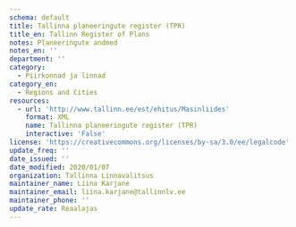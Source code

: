 ```yaml
---
schema: default
title: Tallinna planeeringute register (TPR)
title_en: Tallinn Register of Plans
notes: Planeeringute andmed
notes_en: ''
department: ''
category:
  - Piirkonnad ja linnad
category_en:
  - Regions and Cities
resources:
  - url: 'http://www.tallinn.ee/est/ehitus/Masinliides'
    format: XML
    name: Tallinna planeeringute register (TPR)
    interactive: 'False'
license: 'https://creativecommons.org/licenses/by-sa/3.0/ee/legalcode'
update_freq: ''
date_issued: ''
date_modified: 2020/01/07
organization: Tallinna Linnavalitsus
maintainer_name: Liina Karjane
maintainer_email: liina.karjane@tallinnlv.ee
maintainer_phone: ''
update_rate: Reaalajas
---
```

